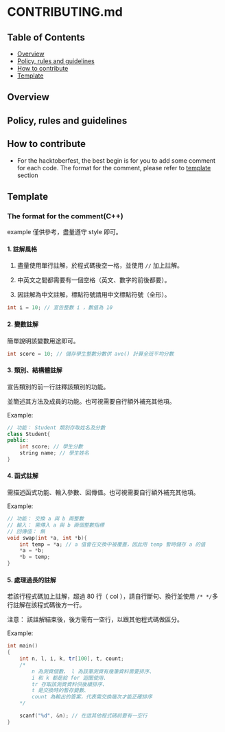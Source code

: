 # CONTRIBUTING.md

## Table of Contents

* [Overview](#Overview)
* [Policy, rules and guidelines](#policy-rules-and-guidelines)
* [How to contribute](#how-to-contribute)
* [Template](#template)

## Overview

## Policy, rules and guidelines

## How to contribute

* For the hacktoberfest, the best begin is for you to add some comment for each code. The format for the comment, please refer to [template](#template) section

## Template

### The format for the comment(C++)

example 僅供參考，盡量遵守 style 即可。

#### 1. 註解風格

1. 盡量使用單行註解，於程式碼後空一格，並使用 `//` 加上註解。

2. 中英文之間都需要有一個空格（英文、數字的前後都要）。

3. 因註解為中文註解，標點符號請用中文標點符號（全形）。

```cpp
int i = 10; // 宣告整數 i ，數值為 10
```

#### 2. 變數註解

簡單說明該變數用途即可。

```cpp
int score = 10; // 儲存學生整數分數供 ave() 計算全班平均分數
```

#### 3. 類別、結構體註解

宣告類別的前一行註釋該類別的功能。

並簡述其方法及成員的功能。也可視需要自行額外補充其他項。

Example:

```cpp
// 功能： Student 類別存取姓名及分數
class Student{
public:
    int score; // 學生分數
    string name; // 學生姓名
}
```

#### 4. 函式註解

需描述函式功能、輸入參數、回傳值。也可視需要自行額外補充其他項。

Example:

```cpp
// 功能： 交換 a 與 b 兩整數
// 輸入： 需傳入 a 與 b 兩個整數指標
// 回傳值： 無
void swap(int *a, int *b){
    int temp = *a; // a 值會在交換中被覆蓋，因此用 temp 暫時儲存 a 的值
    *a = *b;
    *b = temp;
}
```

#### 5. 處理過長的註解

若該行程式碼加上註解，超過 80 行（ col ），請自行斷句、換行並使用 `/* */`多行註解在該程式碼後方一行。

注意： 該註解結束後，後方需有一空行，以跟其他程式碼做區分。

Example:

```cpp
int main()
{
    int n, l, i, k, tr[100], t, count;
    /*
        n 為測資個數、 l 為該筆測資有幾筆資料需要排序、
        i 和 k 都是給 for 迴圈使用、
        tr 存取該測資資料供後續排序、
        t 是交換時的暫存變數、
        count 為輸出的答案，代表需交換幾次才能正確排序
    */

    scanf("%d", &n); // 在這其他程式碼前要有一空行
}
```
